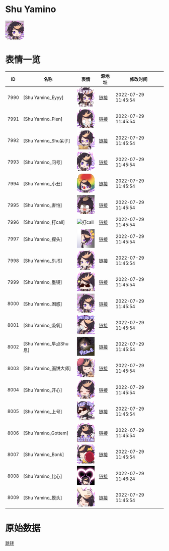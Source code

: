# Shu Yamino

<img src="./cover.png" height="60" alt="cover" />

# 表情一览

|ID|名称|表情|源地址|修改时间|
|----|----|----|----|----|
|7990|[Shu Yamino_Eyyy]|<img src="./pic/007990_%5BShu Yamino_Eyyy%5D.png" height="60" alt="Eyyy"/>|[链接](http://i0.hdslb.com/bfs/emote/df85cf617f57a6cc1e9f1491579704e4294f5e8a.png)|2022-07-29 11:45:54|
|7991|[Shu Yamino_Pien]|<img src="./pic/007991_%5BShu Yamino_Pien%5D.png" height="60" alt="Pien"/>|[链接](http://i0.hdslb.com/bfs/emote/11100b28c312fd13ae6ce70d56d84236aacc5c71.png)|2022-07-29 11:45:54|
|7992|[Shu Yamino_Shu呆子]|<img src="./pic/007992_%5BShu Yamino_Shu呆子%5D.png" height="60" alt="Shu呆子"/>|[链接](http://i0.hdslb.com/bfs/emote/9d3d80188cbccc4b4802065ac41747d5ecf2e817.png)|2022-07-29 11:45:54|
|7993|[Shu Yamino_问号]|<img src="./pic/007993_%5BShu Yamino_问号%5D.png" height="60" alt="问号"/>|[链接](http://i0.hdslb.com/bfs/emote/94e6d7ec0239faa4c05ae4626b92c5da2a9aab69.png)|2022-07-29 11:45:54|
|7994|[Shu Yamino_小丑]|<img src="./pic/007994_%5BShu Yamino_小丑%5D.png" height="60" alt="小丑"/>|[链接](http://i0.hdslb.com/bfs/emote/2e32119a77520da3a4d08e50e44388d631ba4b4c.png)|2022-07-29 11:45:54|
|7995|[Shu Yamino_害怕]|<img src="./pic/007995_%5BShu Yamino_害怕%5D.png" height="60" alt="害怕"/>|[链接](http://i0.hdslb.com/bfs/emote/eac7c9575fa507976cac1f2faada0b848076a8a4.png)|2022-07-29 11:45:54|
|7996|[Shu Yamino_打call]|<img src="./pic/007996_%5BShu Yamino_打call%5D.png" height="60" alt="打call"/>|[链接](http://i0.hdslb.com/bfs/emote/a9d4149f6cfe7f58915f13ed19ea65e85741de3a.png)|2022-07-29 11:45:54|
|7997|[Shu Yamino_探头]|<img src="./pic/007997_%5BShu Yamino_探头%5D.png" height="60" alt="探头"/>|[链接](http://i0.hdslb.com/bfs/emote/cb38a1aee30ad6709499bc072b8de51abb7b134d.png)|2022-07-29 11:45:54|
|7998|[Shu Yamino_SUS]|<img src="./pic/007998_%5BShu Yamino_SUS%5D.png" height="60" alt="SUS"/>|[链接](http://i0.hdslb.com/bfs/emote/312d35fe55ee084f64aa89f12a466a4d9adc243c.png)|2022-07-29 11:45:54|
|7999|[Shu Yamino_墨镜]|<img src="./pic/007999_%5BShu Yamino_墨镜%5D.png" height="60" alt="墨镜"/>|[链接](http://i0.hdslb.com/bfs/emote/a0b0d1c95ca741fe82908395ce3002995c8a3d89.png)|2022-07-29 11:45:54|
|8000|[Shu Yamino_困惑]|<img src="./pic/008000_%5BShu Yamino_困惑%5D.png" height="60" alt="困惑"/>|[链接](http://i0.hdslb.com/bfs/emote/51587bb47535ec21717cbf9bc7f029affd304993.png)|2022-07-29 11:45:54|
|8001|[Shu Yamino_吸氧]|<img src="./pic/008001_%5BShu Yamino_吸氧%5D.png" height="60" alt="吸氧"/>|[链接](http://i0.hdslb.com/bfs/emote/2f84db58517ee9effb09a2e6e43fed6e24d95238.png)|2022-07-29 11:45:54|
|8002|[Shu Yamino_早点Shu息]|<img src="./pic/008002_%5BShu Yamino_早点Shu息%5D.png" height="60" alt="早点Shu息"/>|[链接](http://i0.hdslb.com/bfs/emote/337e9fe555e308b1ac189ae62323bf27f40d2517.png)|2022-07-29 11:45:54|
|8003|[Shu Yamino_画饼大师]|<img src="./pic/008003_%5BShu Yamino_画饼大师%5D.png" height="60" alt="画饼大师"/>|[链接](http://i0.hdslb.com/bfs/emote/607d03bb75da053b76db2722d5bd6ca04fa60a46.png)|2022-07-29 11:45:54|
|8004|[Shu Yamino_开心]|<img src="./pic/008004_%5BShu Yamino_开心%5D.png" height="60" alt="开心"/>|[链接](http://i0.hdslb.com/bfs/emote/fc2b864d7cbdc65078889b1cc85ebc525f4ea1d5.png)|2022-07-29 11:45:54|
|8005|[Shu Yamino_上号]|<img src="./pic/008005_%5BShu Yamino_上号%5D.png" height="60" alt="上号"/>|[链接](http://i0.hdslb.com/bfs/emote/38715aeb3a580ec78a2626a318bc37e7cfa2e3aa.png)|2022-07-29 11:45:54|
|8006|[Shu Yamino_Gottem]|<img src="./pic/008006_%5BShu Yamino_Gottem%5D.png" height="60" alt="Gottem"/>|[链接](http://i0.hdslb.com/bfs/emote/a13c8b6da214006047648398ee82618769bb97a2.png)|2022-07-29 11:45:54|
|8007|[Shu Yamino_Bonk]|<img src="./pic/008007_%5BShu Yamino_Bonk%5D.png" height="60" alt="Bonk"/>|[链接](http://i0.hdslb.com/bfs/emote/31743efada965e7df36d06a224ea07c8c2fcdbfd.png)|2022-07-29 11:45:54|
|8008|[Shu Yamino_比心]|<img src="./pic/008008_%5BShu Yamino_比心%5D.png" height="60" alt="比心"/>|[链接](http://i0.hdslb.com/bfs/emote/9473560072fd57f5ba9027872c89894b7e1ccf9e.png)|2022-07-29 11:46:24|
|8009|[Shu Yamino_摸头]|<img src="./pic/008009_%5BShu Yamino_摸头%5D.png" height="60" alt="摸头"/>|[链接](http://i0.hdslb.com/bfs/emote/476766d8ea81942405488ca22b76d8a3375dc8ab.png)|2022-07-29 11:45:54|

# 原始数据

[跳转](./raw.json)


